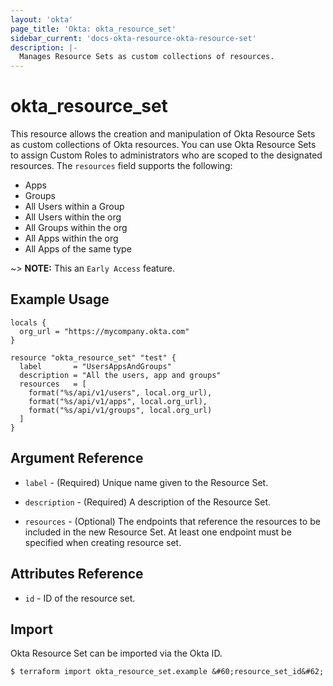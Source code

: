 ```yaml
---
layout: 'okta'
page_title: 'Okta: okta_resource_set'
sidebar_current: 'docs-okta-resource-okta-resource-set'
description: |-
  Manages Resource Sets as custom collections of resources.
---
```


# okta_resource_set

This resource allows the creation and manipulation of Okta Resource Sets as custom collections of Okta resources. You can use 
Okta Resource Sets to assign Custom Roles to administrators who are scoped to the designated resources.
The `resources` field supports the following:
 - Apps
 - Groups
 - All Users within a Group
 - All Users within the org
 - All Groups within the org
 - All Apps within the org
 - All Apps of the same type

~> **NOTE:** This an `Early Access` feature.

## Example Usage

```hcl
locals {
  org_url = "https://mycompany.okta.com"
}

resource "okta_resource_set" "test" {
  label       = "UsersAppsAndGroups"
  description = "All the users, app and groups"
  resources   = [
    format("%s/api/v1/users", local.org_url),
    format("%s/api/v1/apps", local.org_url),
    format("%s/api/v1/groups", local.org_url)
  ]
}
```

## Argument Reference

- `label` - (Required) Unique name given to the Resource Set.

- `description` - (Required) A description of the Resource Set.

- `resources` - (Optional) The endpoints that reference the resources to be included in the new Resource Set. At least one
  endpoint must be specified when creating resource set.

## Attributes Reference

- `id` - ID of the resource set.

## Import

Okta Resource Set can be imported via the Okta ID.

```
$ terraform import okta_resource_set.example &#60;resource_set_id&#62;
```
